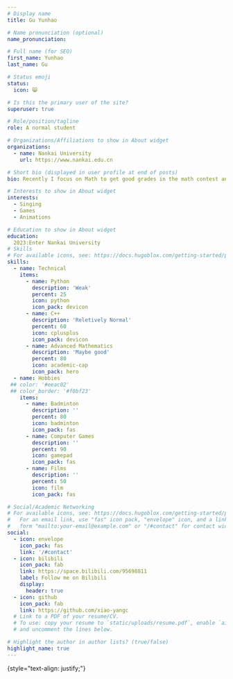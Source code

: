 ```yaml
---
# Display name
title: Gu Yunhao

# Name pronunciation (optional)
name_pronunciation: 

# Full name (for SEO)
first_name: Yunhao
last_name: Gu

# Status emoji
status: 
  icon: 😸

# Is this the primary user of the site?
superuser: true

# Role/position/tagline
role: A normal student

# Organizations/Affiliations to show in About widget
organizations:
  - name: Nankai University
    url: https://www.nankai.edu.cn

# Short bio (displayed in user profile at end of posts)
bio: Recently I focus on Math to get good grades in the math contest and transfer to mathematics. 

# Interests to show in About widget
interests:
  - Singing
  - Games
  - Animations

# Education to show in About widget
education:
  2023:Enter Nankai University
# Skills
# For available icons, see: https://docs.hugoblox.com/getting-started/page-builder/#icons
skills:
  - name: Technical
    items:
      - name: Python
        description: 'Weak'
        percent: 25
        icon: python
        icon_pack: devicon
      - name: C++
        description: 'Reletively Normal'
        percent: 60
        icon: cplusplus
        icon_pack: devicon
      - name: Advanced Mathematics
        description: 'Maybe good'
        percent: 80
        icon: academic-cap
        icon_pack: hero
  - name: Hobbies
 ## color: '#eeac02'
 ## color_border: '#f0bf23'
    items:
      - name: Badminton
        description: ''
        percent: 80
        icon: badminton
        icon_pack: fas
      - name: Computer Games
        description: ''
        percent: 90
        icon: gamepad
        icon_pack: fas
      - name: Films
        description: ''
        percent: 50
        icon: film
        icon_pack: fas

# Social/Academic Networking
# For available icons, see: https://docs.hugoblox.com/getting-started/page-builder/#icons
#   For an email link, use "fas" icon pack, "envelope" icon, and a link in the
#   form "mailto:your-email@example.com" or "/#contact" for contact widget.
social:
  - icon: envelope
    icon_pack: fas
    link: '/#contact'
  - icon: bilibili
    icon_pack: fab
    link: https://space.bilibili.com/95698811
    label: Follow me on Bilibili
    display:
      header: true
  - icon: github
    icon_pack: fab
    link: https://github.com/xiao-yangc
  # Link to a PDF of your resume/CV.
  # To use: copy your resume to `static/uploads/resume.pdf`, enable `ai` icons in `params.yaml`,
  # and uncomment the lines below.

# Highlight the author in author lists? (true/false)
highlight_name: true
---
```



{style="text-align: justify;"}

